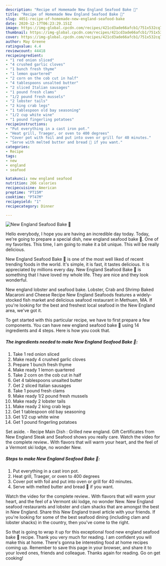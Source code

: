 ```yaml
---
description: "Recipe of Homemade New England Seafood Bake 🦞"
title: "Recipe of Homemade New England Seafood Bake 🦞"
slug: 4051-recipe-of-homemade-new-england-seafood-bake
date: 2020-12-17T06:23:29.151Z
image: https://img-global.cpcdn.com/recipes/421cd3ade66afcb1/751x532cq70/new-england-seafood-bake-🦞-recipe-main-photo.jpg
thumbnail: https://img-global.cpcdn.com/recipes/421cd3ade66afcb1/751x532cq70/new-england-seafood-bake-🦞-recipe-main-photo.jpg
cover: https://img-global.cpcdn.com/recipes/421cd3ade66afcb1/751x532cq70/new-england-seafood-bake-🦞-recipe-main-photo.jpg
author: May Greene
ratingvalue: 4.4
reviewcount: 44418
recipeingredient:
- "1 red onion sliced"
- "4 crushed garlic cloves"
- "1 bunch fresh thyme"
- "1 lemon quartered"
- "2 corn on the cob cut in half"
- "4 tablespoons unsalted butter"
- "2 sliced Italian sausages"
- "1 pound fresh clams"
- "1/2 pound fresh mussels"
- "2 lobster tails"
- "2 king crab legs"
- "1 tablespoon old bay seasoning"
- "1/2 cup white wine"
- "1 pound fingerling potatoes"
recipeinstructions:
- "Put everything in a cast iron pot."
- "Heat grill, Traeger, or oven to 400 degrees"
- "Cover pot with foil and put into oven or grill for 40 minutes."
- "Serve with melted butter and bread 🥖 if you want."
categories:
- Recipe
tags:
- new
- england
- seafood

katakunci: new england seafood 
nutrition: 266 calories
recipecuisine: American
preptime: "PT15M"
cooktime: "PT47M"
recipeyield: "1"
recipecategory: Dinner

---
```



![New England Seafood Bake 🦞](https://img-global.cpcdn.com/recipes/421cd3ade66afcb1/751x532cq70/new-england-seafood-bake-🦞-recipe-main-photo.jpg)

Hello everybody, I hope you are having an incredible day today. Today, we're going to prepare a special dish, new england seafood bake 🦞. One of my favorites. This time, I am going to make it a bit unique. This will be really delicious.

New England Seafood Bake 🦞 is one of the most well liked of recent trending foods in the world. It's simple, it is fast, it tastes delicious. It is appreciated by millions every day. New England Seafood Bake 🦞 is something that I have loved my whole life. They are nice and they look wonderful.

New england lobster and seafood bake. Lobster, Crab and Shrimp Baked Macaroni and Cheese Recipe New England Seafoods features a widely-stocked fish market and delicious seafood restaurant in Methuen, MA. If you&#39;re looking for the best and freshest local seafood in the New England area, we&#39;ve got it.


To get started with this particular recipe, we have to first prepare a few components. You can have new england seafood bake 🦞 using 14 ingredients and 4 steps. Here is how you cook that.

<!--inarticleads1-->

##### The ingredients needed to make New England Seafood Bake 🦞:

1. Take 1 red onion sliced
1. Make ready 4 crushed garlic cloves
1. Prepare 1 bunch fresh thyme
1. Make ready 1 lemon quartered
1. Take 2 corn on the cob cut in half
1. Get 4 tablespoons unsalted butter
1. Get 2 sliced Italian sausages
1. Take 1 pound fresh clams
1. Make ready 1/2 pound fresh mussels
1. Make ready 2 lobster tails
1. Make ready 2 king crab legs
1. Get 1 tablespoon old bay seasoning
1. Get 1/2 cup white wine
1. Get 1 pound fingerling potatoes


Set aside. - Recipe Main Dish : Grilled new england. Gift Certificates from New England Steak and Seafood shows you really care. Watch the video for the complete review.. With flavors that will warm your heart, and the feel of a Vermont ski lodge, no wonder New. 

<!--inarticleads2-->

##### Steps to make New England Seafood Bake 🦞:

1. Put everything in a cast iron pot.
1. Heat grill, Traeger, or oven to 400 degrees
1. Cover pot with foil and put into oven or grill for 40 minutes.
1. Serve with melted butter and bread 🥖 if you want.


Watch the video for the complete review.. With flavors that will warm your heart, and the feel of a Vermont ski lodge, no wonder New. New England seafood restaurants and lobster and clam shacks that are amongst the best in New England. Share this New England travel article with your friends. If you&#39;re looking for some of the best seafood dining (including clam and lobster shacks) in the country, then you&#39;ve come to the right. 

So that is going to wrap it up for this exceptional food new england seafood bake 🦞 recipe. Thank you very much for reading. I am confident you will make this at home. There's gonna be interesting food at home recipes coming up. Remember to save this page in your browser, and share it to your loved ones, friends and colleague. Thanks again for reading. Go on get cooking!
